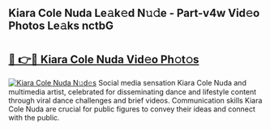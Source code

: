 ## Kiara Cole Nuda Le𝚊k𝚎d N𝚞𝚍e - Part-v4w Vid𝚎o Photos Le𝚊ks nctbG

# <h2><a href="http://fbczyrc.evod.top/?m=Kiara+Cole+Nuda">🔗 👉🔴 Kiara Cole Nuda Vid𝚎o Ph𝚘t𝚘s</a></h2>

[![Kiara Cole Nuda N𝚞d𝚎s](https://i.imgur.com/8V9OHl7.gif)](http://fbczyrc.evod.top/?m=Kiara+Cole+Nuda)
Social media sensation Kiara Cole Nuda and multimedia artist, celebrated for disseminating dance and lifestyle content through viral dance challenges and brief videos. Communication skills Kiara Cole Nuda are crucial for public figures to convey their ideas and connect with the public. 
